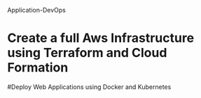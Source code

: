 Application-DevOps

# Create a full Aws Infrastructure using Terraform and Cloud Formation 

#Deploy Web Applications using Docker and Kubernetes
